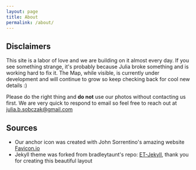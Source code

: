 ```yaml
---
layout: page
title: About
permalink: /about/
---
```


## Disclaimers
This site is a labor of love and we are building on it almost every day. If you see something strange, it's probably because Julia broke something and is working hard to fix it.
The Map, while visible, is currently under development and will continue to grow so keep checking back for cool new details :)

Please do the right thing and **do not** use our photos without contacting us first. We are very quick to respond to email so feel free to reach out at julia.b.sobczak@gmail.com

## Sources
* Our anchor icon was created with John Sorrentino's amazing website [Favicon.io](https://favicon.io/)
* Jekyll theme was forked from bradleytaunt's repo: [ET-Jekyll](https://github.com/bradleytaunt/ET-Jekyll), thank you for creating this beautiful layout


